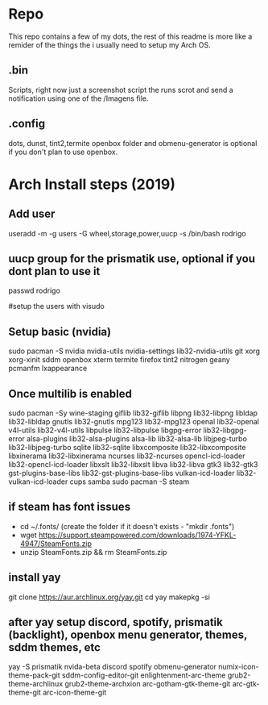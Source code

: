 # Repo
This repo contains a few of my dots, the rest of this readme is more like a remider of the things the i usually need to setup my Arch OS.

## .bin
Scripts, right now just a screenshot script the runs scrot and send a notification using one of the /Imagens file.

## .config
dots, dunst, tint2,termite openbox folder and obmenu-generator is optional if you don't plan to use openbox.


# Arch Install steps (2019)


## Add user
useradd -m -g users -G wheel,storage,power,uucp -s /bin/bash rodrigo 
## uucp group for the prismatik use, optional if you dont plan to use it
passwd rodrigo

#setup the users with visudo 

## Setup basic (nvidia)
sudo pacman -S nvidia nvidia-utils nvidia-settings lib32-nvidia-utils git xorg xorg-xinit sddm openbox xterm termite firefox tint2 nitrogen geany pcmanfm lxappearance


## Once multilib is enabled
sudo pacman -Sy wine-staging giflib lib32-giflib libpng lib32-libpng libldap lib32-libldap gnutls lib32-gnutls mpg123 lib32-mpg123 openal lib32-openal v4l-utils lib32-v4l-utils libpulse lib32-libpulse libgpg-error lib32-libgpg-error alsa-plugins lib32-alsa-plugins alsa-lib lib32-alsa-lib libjpeg-turbo lib32-libjpeg-turbo sqlite lib32-sqlite libxcomposite lib32-libxcomposite libxinerama lib32-libxinerama ncurses lib32-ncurses opencl-icd-loader lib32-opencl-icd-loader libxslt lib32-libxslt libva lib32-libva gtk3 lib32-gtk3 gst-plugins-base-libs lib32-gst-plugins-base-libs vulkan-icd-loader lib32-vulkan-icd-loader cups samba
sudo pacman -S steam

## if steam has font issues
- cd ~/.fonts/ (create the folder if it doesn't exists - "mkdir .fonts")
- wget https://support.steampowered.com/downloads/1974-YFKL-4947/SteamFonts.zip
- unzip SteamFonts.zip && rm SteamFonts.zip  

## install yay 
git clone https://aur.archlinux.org/yay.git
cd yay
makepkg -si

## after yay setup discord, spotify, prismatik (backlight), openbox menu generator, themes, sddm themes, etc
yay -S prismatik nvida-beta discord spotify obmenu-generator numix-icon-theme-pack-git sddm-config-editor-git enlightenment-arc-theme grub2-theme-archlinux grub2-theme-archxion arc-gotham-gtk-theme-git arc-gtk-theme-git arc-icon-theme-git
